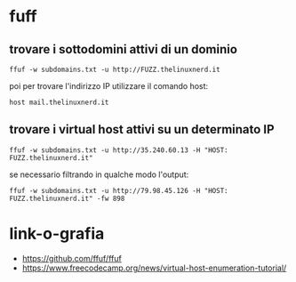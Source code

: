 # fuff

## trovare i sottodomini attivi di un dominio

```
ffuf -w subdomains.txt -u http://FUZZ.thelinuxnerd.it
```
poi per trovare l'indirizzo IP utilizzare il comando host:
```
host mail.thelinuxnerd.it
```
## trovare i virtual host attivi su un determinato IP

```
ffuf -w subdomains.txt -u http://35.240.60.13 -H "HOST: FUZZ.thelinuxnerd.it"
```
se necessario filtrando in qualche modo l'output:
```
ffuf -w subdomains.txt -u http://79.98.45.126 -H "HOST: FUZZ.thelinuxnerd.it" -fw 898
```

# link-o-grafia
- https://github.com/ffuf/ffuf
- https://www.freecodecamp.org/news/virtual-host-enumeration-tutorial/
